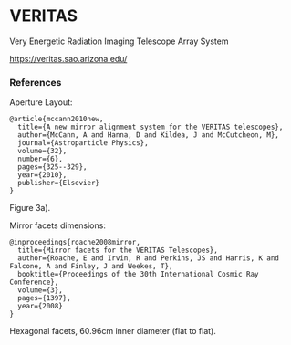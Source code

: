 # VERITAS

Very Energetic Radiation Imaging Telescope Array System

https://veritas.sao.arizona.edu/

### References
Aperture Layout:
~~~
@article{mccann2010new,
  title={A new mirror alignment system for the VERITAS telescopes},
  author={McCann, A and Hanna, D and Kildea, J and McCutcheon, M},
  journal={Astroparticle Physics},
  volume={32},
  number={6},
  pages={325--329},
  year={2010},
  publisher={Elsevier}
}
~~~
Figure 3a).


Mirror facets dimensions:
~~~
@inproceedings{roache2008mirror,
  title={Mirror facets for the VERITAS Telescopes},
  author={Roache, E and Irvin, R and Perkins, JS and Harris, K and Falcone, A and Finley, J and Weekes, T},
  booktitle={Proceedings of the 30th International Cosmic Ray Conference},
  volume={3},
  pages={1397},
  year={2008}
}
~~~
Hexagonal facets, 60.96cm inner diameter (flat to flat).